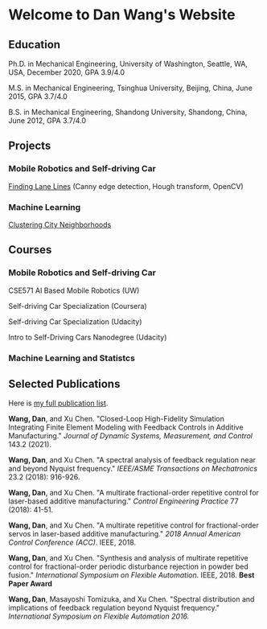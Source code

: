 # Welcome to Dan Wang's Website

## Education

Ph.D. in Mechanical Engineering, University of Washington, Seattle, WA, USA, December 2020, GPA 3.9/4.0

M.S. in Mechanical Engineering, Tsinghua University, Beijing, China, June 2015, GPA 3.7/4.0

B.S. in Mechanical Engineering, Shandong University, Shandong, China, June 2012, GPA 3.7/4.0


## Projects

### Mobile Robotics and Self-driving Car

[Finding Lane Lines](pages/finding_lane_lines.md) (Canny edge detection, Hough transform, OpenCV)

### Machine Learning

[Clustering City Neighborhoods](pages/cluster_city_neighborhoods.md)

## Courses

### Mobile Robotics and Self-driving Car

CSE571 AI Based Mobile Robotics (UW)

Self-driving Car Specialization (Coursera)

Self-driving Car Specialization (Udacity)

Intro to Self-Driving Cars Nanodegree (Udacity)


### Machine Learning and Statistcs


## Selected Publications

Here is [my full publication list](pages/fullpub.md).

**Wang, Dan**, and Xu Chen. "Closed-Loop High-Fidelity Simulation Integrating Finite Element Modeling with Feedback Controls in Additive Manufacturing." *Journal of Dynamic Systems, Measurement, and Control* 143.2 (2021).

**Wang, Dan**, and Xu Chen. "A spectral analysis of feedback regulation near and beyond Nyquist frequency." *IEEE/ASME Transactions on Mechatronics* 23.2 (2018): 916-926.

**Wang, Dan**, and Xu Chen. "A multirate fractional-order repetitive control for laser-based additive manufacturing." *Control Engineering Practice* 77 (2018): 41-51.

**Wang, Dan**, and Xu Chen. "A multirate repetitive control for fractional-order servos in laser-based additive manufacturing." *2018 Annual American Control Conference (ACC)*. IEEE, 2018.

**Wang, Dan**, and Xu Chen. "Synthesis and analysis of multirate repetitive control for fractional-order periodic disturbance rejection in powder bed fusion." *International Symposium on Flexible Automation*. IEEE, 2018. **Best Paper Award**

**Wang, Dan**, Masayoshi Tomizuka, and Xu Chen. "Spectral distribution and implications of feedback regulation beyond Nyquist frequency." *International Symposium on Flexible Automation 2016.*
